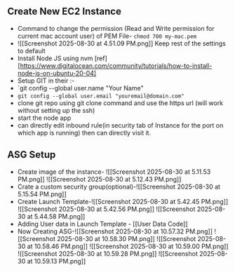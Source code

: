 
## Create New EC2 Instance 
- Command to change the permission (Read and Write permission for current mac account user) of PEM File- `chmod 700 my-mac.pem` 
-  ![[Screenshot 2025-08-30 at 4.51.09 PM.png]] Keep rest of the settings to default
- Install Node JS using nvm [ref][https://www.digitalocean.com/community/tutorials/how-to-install-node-js-on-ubuntu-20-04] 
- Setup GIT in their :-
- `git config --global user.name "Your Name"
- `git config --global user.email "youremail@domain.com"` 
- clone git repo using git clone command and use the https url (will work without setting up the ssh)
- start the node app
- can directly edit inbound rule(in security tab of Instance for the port on which app is running) then can directly visit it.

## ASG Setup
- Create image of the instance- ![[Screenshot 2025-08-30 at 5.11.53 PM.png]] ![[Screenshot 2025-08-30 at 5.12.43 PM.png]] 
- Crate a custom security group(optional)-![[Screenshot 2025-08-30 at 5.15.54 PM.png]] 
- Create Launch Template-![[Screenshot 2025-08-30 at 5.42.45 PM.png]] ![[Screenshot 2025-08-30 at 5.42.56 PM.png]] ![[Screenshot 2025-08-30 at 5.44.58 PM.png]] 
- Adding User data in Launch Template - [[User Data Code]]
- Now Creating ASG-![[Screenshot 2025-08-30 at 10.57.32 PM.png]] ![[Screenshot 2025-08-30 at 10.58.30 PM.png]] ![[Screenshot 2025-08-30 at 10.58.46 PM.png]] ![[Screenshot 2025-08-30 at 10.59.00 PM.png]] ![[Screenshot 2025-08-30 at 10.59.28 PM.png]] ![[Screenshot 2025-08-30 at 10.59.13 PM.png]] 
 